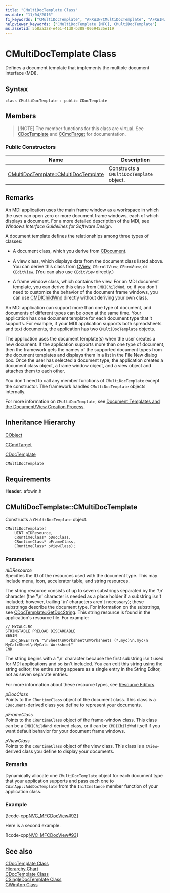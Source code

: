 ```yaml
---
title: "CMultiDocTemplate Class"
ms.date: "11/04/2016"
f1_keywords: ["CMultiDocTemplate", "AFXWIN/CMultiDocTemplate", "AFXWIN/CMultiDocTemplate::CMultiDocTemplate"]
helpviewer_keywords: ["CMultiDocTemplate [MFC], CMultiDocTemplate"]
ms.assetid: 5b8aa328-e461-41d0-b388-00594535e119
---
```

# CMultiDocTemplate Class

Defines a document template that implements the multiple document interface (MDI).

## Syntax

```
class CMultiDocTemplate : public CDocTemplate
```

## Members

> [!NOTE] The member functions for this class are virtual. See [CDocTemplate](../../mfc/reference/cdoctemplate-class.md) and [CCmdTarget](../../mfc/reference/ccmdtarget-class.md) for documentation.

### Public Constructors

|Name|Description|
|----------|-----------------|
|[CMultiDocTemplate::CMultiDocTemplate](#cmultidoctemplate)|Constructs a `CMultiDocTemplate` object.|

## Remarks

An MDI application uses the main frame window as a workspace in which the user can open zero or more document frame windows, each of which displays a document. For a more detailed description of the MDI, see *Windows Interface Guidelines for Software Design*.

A document template defines the relationships among three types of classes:

- A document class, which you derive from [CDocument](../../mfc/reference/cdocument-class.md).

- A view class, which displays data from the document class listed above. You can derive this class from [CView](../../mfc/reference/cview-class.md), `CScrollView`, `CFormView`, or `CEditView`. (You can also use `CEditView` directly.)

- A frame window class, which contains the view. For an MDI document template, you can derive this class from `CMDIChildWnd`, or, if you don't need to customize the behavior of the document frame windows, you can use [CMDIChildWnd](../../mfc/reference/cmdichildwnd-class.md) directly without deriving your own class.

An MDI application can support more than one type of document, and documents of different types can be open at the same time. Your application has one document template for each document type that it supports. For example, if your MDI application supports both spreadsheets and text documents, the application has two `CMultiDocTemplate` objects.

The application uses the document template(s) when the user creates a new document. If the application supports more than one type of document, then the framework gets the names of the supported document types from the document templates and displays them in a list in the File New dialog box. Once the user has selected a document type, the application creates a document class object, a frame window object, and a view object and attaches them to each other.

You don't need to call any member functions of `CMultiDocTemplate` except the constructor. The framework handles `CMultiDocTemplate` objects internally.

For more information on `CMultiDocTemplate`, see [Document Templates and the Document/View Creation Process](../../mfc/document-templates-and-the-document-view-creation-process.md).

## Inheritance Hierarchy

[CObject](../../mfc/reference/cobject-class.md)

[CCmdTarget](../../mfc/reference/ccmdtarget-class.md)

[CDocTemplate](../../mfc/reference/cdoctemplate-class.md)

`CMultiDocTemplate`

## Requirements

**Header:** afxwin.h

## <a name="cmultidoctemplate"></a> CMultiDocTemplate::CMultiDocTemplate

Constructs a `CMultiDocTemplate` object.

```
CMultiDocTemplate(
    UINT nIDResource,
    CRuntimeClass* pDocClass,
    CRuntimeClass* pFrameClass,
    CRuntimeClass* pViewClass);
```

### Parameters

*nIDResource*<br/>
Specifies the ID of the resources used with the document type. This may include menu, icon, accelerator table, and string resources.

The string resource consists of up to seven substrings separated by the '\n' character (the '\n' character is needed as a place holder if a substring isn't included; however, trailing '\n' characters aren't necessary); these substrings describe the document type. For information on the substrings, see [CDocTemplate::GetDocString](../../mfc/reference/cdoctemplate-class.md#getdocstring). This string resource is found in the application's resource file. For example:

```RC
// MYCALC.RC
STRINGTABLE PRELOAD DISCARDABLE
BEGIN
  IDR_SHEETTYPE "\nSheet\nWorksheet\nWorksheets (*.myc)\n.myc\n MyCalcSheet\nMyCalc Worksheet"
END
```

The string begins with a '\n' character because the first substring isn't used for MDI applications and so isn't included. You can edit this string using the string editor; the entire string appears as a single entry in the String Editor, not as seven separate entries.

For more information about these resource types, see [Resource Editors](../../windows/resource-editors.md).

*pDocClass*<br/>
Points to the `CRuntimeClass` object of the document class. This class is a `CDocument`-derived class you define to represent your documents.

*pFrameClass*<br/>
Points to the `CRuntimeClass` object of the frame-window class. This class can be a `CMDIChildWnd`-derived class, or it can be `CMDIChildWnd` itself if you want default behavior for your document frame windows.

*pViewClass*<br/>
Points to the `CRuntimeClass` object of the view class. This class is a `CView`-derived class you define to display your documents.

### Remarks

Dynamically allocate one `CMultiDocTemplate` object for each document type that your application supports and pass each one to `CWinApp::AddDocTemplate` from the `InitInstance` member function of your application class.

### Example

[!code-cpp[NVC_MFCDocView#92](../../mfc/codesnippet/cpp/cmultidoctemplate-class_1.cpp)]

Here is a second example.

[!code-cpp[NVC_MFCDocView#93](../../mfc/codesnippet/cpp/cmultidoctemplate-class_2.cpp)]

## See also

[CDocTemplate Class](../../mfc/reference/cdoctemplate-class.md)<br/>
[Hierarchy Chart](../../mfc/hierarchy-chart.md)<br/>
[CDocTemplate Class](../../mfc/reference/cdoctemplate-class.md)<br/>
[CSingleDocTemplate Class](../../mfc/reference/csingledoctemplate-class.md)<br/>
[CWinApp Class](../../mfc/reference/cwinapp-class.md)

